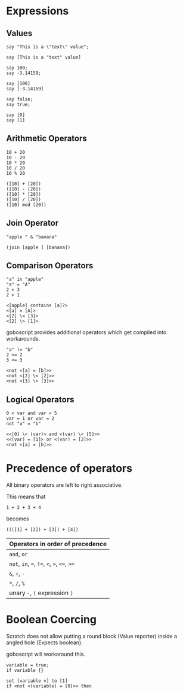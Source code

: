 # Expressions

## Values

```goboscript
say "This is a \"text\" value";
```

```blocks
say [This is a "text" value]
```

```goboscript
say 100;
say -3.14159;
```

```blocks
say [100]
say [-3.14159]
```

```goboscript
say false;
say true;
```

```blocks
say [0]
say [1]
```

## Arithmetic Operators

```goboscript
10 + 20
10 - 20
10 * 20
10 / 20
10 % 20
```

```blocks
([10] + [20])
([10] - [20])
([10] * [20])
([10] / [20])
([10] mod [20])
```

## Join Operator

```goboscript
"apple " & "banana"
```

```blocks
(join [apple ] [banana])
```

## Comparison Operators

```goboscript
"a" in "apple"
"a" = "A"
2 < 3
2 > 1
```

```blocks
<[apple] contains [a]?>
<[a] = [A]>
<[2] \< [3]>
<[2] \> [1]>
```

goboscript provides additional operators which get compiled into workarounds.

```goboscript
"a" != "b"
2 >= 2
3 <= 3
```

```blocks
<not <[a] = [b]>>
<not <[2] \< [2]>>
<not <[3] \> [3]>>
```

## Logical Operators

```goboscript
0 < var and var < 5
var = 1 or var = 2
not "a" = "b"
```

```blocks
<<[0] \< (var)> and <(var) \< [5]>>
<<(var) = [1]> or <(var) = [2]>>
<not <[a] = [b]>>
```

# Precedence of operators

All binary operators are left to right associative.

This means that 
```goboscript
1 + 2 + 3 + 4
```
becomes
```blocks
((([1] + [2]) + [3]) + [4])
```

| Operators in order of precedence             |
|----------------------------------------------|
| `and`, `or`                                  |
| `not`, `in`, `=`, `!=`, `<`, `>`, `<=`, `>=` |
| `&`, `+`, `-`                                |
| `*`, `/`, `%`                                |
| unary `-`, `(` expression `)`                |

# Boolean Coercing

Scratch does not allow putting a round block (Value reporter) inside a angled hole
(Expects boolean).

goboscript will workaround this.

```goboscript
variable = true;
if variable {}
```

```blocks
set [variable v] to [1]
if <not <(variable) = [0]>> then
```
